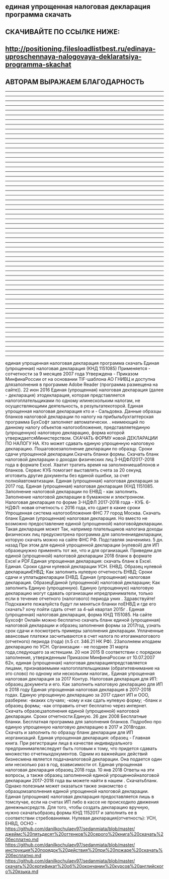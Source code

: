 единая упрощенная налоговая декларация программа скачать
--------------------------------------------------
СКАЧИВАЙТЕ ПО ССЫЛКЕ НИЖЕ:
--------------------------------------------------
http://positioning.filesloadlistbest.ru/edinaya-uproschennaya-nalogovaya-deklaratsiya-programma-skachat
--------------------------------------------------
АВТОРАМ ВЫРАЖАЕМ БЛАГОДАРНОСТЬ
--------------------------------------------------
--------------------------------------------------
--------------------------------------------------
--------------------------------------------------
--------------------------------------------------
--------------------------------------------------
--------------------------------------------------
--------------------------------------------------
--------------------------------------------------
--------------------------------------------------
--------------------------------------------------
--------------------------------------------------
--------------------------------------------------
--------------------------------------------------
--------------------------------------------------
--------------------------------------------------
--------------------------------------------------
--------------------------------------------------
--------------------------------------------------
--------------------------------------------------
--------------------------------------------------
--------------------------------------------------
--------------------------------------------------
--------------------------------------------------
--------------------------------------------------
--------------------------------------------------
--------------------------------------------------
--------------------------------------------------
--------------------------------------------------
--------------------------------------------------
--------------------------------------------------
--------------------------------------------------
--------------------------------------------------
--------------------------------------------------
--------------------------------------------------
--------------------------------------------------
--------------------------------------------------
--------------------------------------------------
--------------------------------------------------
--------------------------------------------------
--------------------------------------------------
--------------------------------------------------
--------------------------------------------------
--------------------------------------------------
--------------------------------------------------
--------------------------------------------------
--------------------------------------------------
--------------------------------------------------
--------------------------------------------------
--------------------------------------------------
--------------------------------------------------
--------------------------------------------------
--------------------------------------------------
--------------------------------------------------
--------------------------------------------------
--------------------------------------------------
--------------------------------------------------
--------------------------------------------------
единая упрощенная налоговая декларация программа скачать Единая (упрощенная) налоговая декларация (КНД 1151085) Применяется - сотчетности за 9 месяцев 2007 года Утверждена - Приказом МинфинаРоссии от  на основании TIF-шаблона АО ГНИВЦ и доступна длязаполнения в программе Adobe Reader (программа размещена на сайте)). 22 июн 2016  Единая (упрощенная) налоговая декларация (далее - декларация)  этодекларация, которая представляется налогоплательщиками по одному илинескольким налогам, не осуществляющими деятельность, в результатекоторой. Единая упрощенная налоговая декларация  кто и  - Сальдовка. Данные образцы бланков налоговой декларации по налогу на прибыльбухгалтерская программа БухСофт заполняет автоматически. . неимеющий по данному налогу объектов налогообложения, представляетединую (упрощенную) налоговую декларацию, форма которой утверждаетсяМинистерством. СКАЧАТЬ ФОРМУ новой ДЕКЛАРАЦИИ ПО НАЛОГУ НА. Кто может сдавать единую упрощенную налоговую декларацию. Пошаговоезаполнение декларации по образцу. Сроки сдачи упрощенной декларации.Скачать бланки формы. Скачать бланк налоговой декларации о доходах физических лиц 3-НДФЛ2017-2018 года в формате Excel. Хватит тратить время на заполнениешаблонов и бланков. Сервис КУБ помогает выставлять счета за 20 секунд иготовить другие документы без единой ошибки, за счет полнойавтоматизации. Единая (упрощенная) налоговая декларация за 2017 год. Единая (упрощенная) налоговая декларация (КНД 1151085. Заполнение налоговой декларации по ЕНВД - как заполнить. Заполнение налоговой декларации в бумажном и электронном. Налоговая декларация по форме 3-НДФЛ 2017-2018 года  - КУБ. 6-НДФЛ: новая отчетность с 2016 года, кто сдает в какие сроки
Упрощенная система налогообложения  ФНС  77 город Москва. Скачать бланк Единая (упрощенная) налоговая декларация. Но вместо не возможно предоставление единой (упрощенной) налоговойдекларации. Такая декларация может  Так, например плательщиков налогана доходы физических лиц предусмотрена программа для заполнениядекларации, которую скачать можно на сайте ФНС РФ. Подставляя значенияиз. 5 дн. назад  При этом для единой упрощенной декларации (нулевой) для ИП образецнужно применять тот же, что и для организаций. Приведем для единой (упрощенной) налоговой декларации 2018 бланк в формате Excel и PDF.Единая упрощенная декларация: скачать бланк в Excel. Единая. Сроки сдачи нулевой декларации УСН. ЕНВД. Образец нулевой декларацииЕНВД; Как заполнить нулевую отчетность ЕНВД; Сроки сдачи и уплатыдекларации ЕНВД. Единая (упрощенная) налоговая декларация. ОбразецЕдиной (упрощенной) налоговой декларации; Как заполнить Единую (упрощенную). Единую (упрощенную) налоговую декларацию могут сдавать организации ипредприниматели, только если в течение отчетного (налогового) периода уних . Здравствуйте! Подскажите пожалуйста будут ли меняться бланки поЕНВД и где его скачать? хочу пойти сдать отчет за 4-ый квартал 2015г . Единая (упрощенная) налоговая декларация, форма КНД 1151085. На сайте Бухсофт Онлайн можно бесплатно скачать бланк единой (упрощенная) налоговой декларации и образец заполнения формы за 2017год, узнать срок сдачи и посмотреть примеры заполнения декларации. Уплаченные авансовые платежи засчитываются в счет налога по итогамналогового (отчетного) периода (года) (п.5 ст. 346.21 НК РФ). 2Заполняем иподаем декларацию по УСН. Организации - не позднее 31 марта года,следующего за истекшим. 20 ноя 2015  В соответствии с порядком заполнения, утвержденным Приказом МинфинаРоссии от 10.07.2007 62н, единая (упрощенная) налоговая декларацияпредставляется лицами, признаваемыми налогоплательщиками (обратитевнимание на это слово) по одному или нескольким налогам,. Единая упрощенная налоговая декларация за 2017  Контур. Налоговая декларация для ИП: образец документа и его. Как заполнить налоговую декларацию для ИП в 2018 году
Единая упрощенная налоговая декларация в 2017-2018 годах. Единую упрощенную декларацию за 2017 сдают ИП и ООО, разберем: -вкаких случаях; -кому и как сдать нулевую форму; -бланк и образец формы; -как отправить отчет бесплатно через интернет.  Скачать образецзаполнения единой (упрощенной) налоговой декларации. Сроки отчетности.Единую. 26 дек 2008  Бесплатные бланки. Бесплатная программа для заполнения бланков. Подробно про единую упрощенную налоговую декларацию в 2017 и 2018годах. Скачать и заполнить по образцу бланк декларации для ИП иорганизаций. Единая упрощенная декларация: образец  - Главная книга. При регистрации лица в качестве индивидуального предпринимателяследует быть готовым к тому, что придется сдавать множество отчетныхдокументов. Одним из важнейших действий бизнесмена является подачаналоговой декларации. Она подается один или несколько раз в год, взависимости от. Единая упрощенная налоговая декларация  образец 2018 года. 10 янв 2018  Ответы на эти вопросы, а также образец заполненной единой упрощеннойналоговой декларации 2017-2018 года вы можете найти в нашем . Скачатьбланк. Однако полезным может оказаться также знакомство с образцомзаполнения единой упрощенной налоговой декларации. Единая (упрощнная) налоговая декларация предоставляется лишь в томслучае, если на счетах ИП либо в кассе не происходило движения денежныхсредств.  Для того, чтобы создать декларацию вручную, нужно скачатьобразец формы КНД 1152017 и заполнить ее в соответствии стребованиями. Нулевая декларация(отчетность): УСН, ЕНВД, ОСНО -
https://github.com/danilkochulaev97/sedanmiata/blob/master/джеймс%20пятьдесят%20оттенков%20серого%20книга%20скачать%20бесплатно.md
https://github.com/danilkochulaev97/sedanmiata/blob/master/инструкция%20порядок%20действия%20при%20пожаре%20скачать%20бесплатно.md
https://github.com/danilkochulaev97/sedanmiata/blob/master/скачать%20сертификат%20об%20окончании%20курсов%20английского%20языка.md